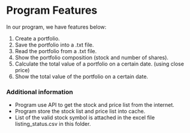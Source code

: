 # Program Features
In our program, we have features below:
1. Create a portfolio.
2. Save the portfolio into a .txt file.
3. Read the portfolio from a .txt file.
4. Show the portfolio composition (stock and number of shares).
5. Calculate the total value of a portfolio on a certain date. (using close price)
6. Show the total value of the portfolio on a certain date.

### Additional information
- Program use API to get the stock and price list from the internet.
- Program store the stock list and price list into cache.
- List of the valid stock symbol is attached in the excel file listing_status.csv in this folder.